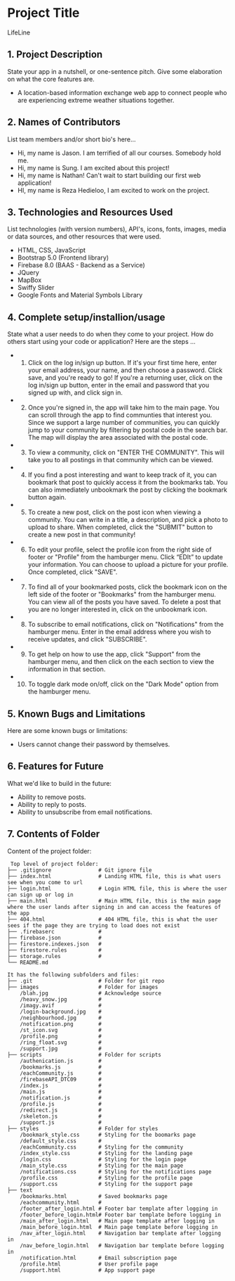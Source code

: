 # Project Title
LifeLine

## 1. Project Description
State your app in a nutshell, or one-sentence pitch. Give some elaboration on what the core features are.  
* A location-based information exchange web app to connect people who are experiencing extreme weather situations together.

## 2. Names of Contributors
List team members and/or short bio's here... 
* Hi, my name is Jason. I am terrified of all our courses. Somebody hold me.
* Hi, my name is Sung. I am excited about this project!
* Hi, my name is Nathan! Can't wait to start building our first web application!
* HI, my name is Reza Hedieloo, I am excited to work on the project.
	
## 3. Technologies and Resources Used
List technologies (with version numbers), API's, icons, fonts, images, media or data sources, and other resources that were used.
* HTML, CSS, JavaScript
* Bootstrap 5.0 (Frontend library)
* Firebase 8.0 (BAAS - Backend as a Service)
* JQuery
* MapBox
* Swiffy Slider
* Google Fonts and Material Symbols Library

## 4. Complete setup/installion/usage
State what a user needs to do when they come to your project.  How do others start using your code or application?
Here are the steps ...
* 1. Click on the log in/sign up button. If it's your first time here, enter your email address, your name, and then choose a password. 
Click save, and you're ready to go! If you're a returning user, click on the log in/sign up button, enter in the email and password 
that you signed up with, and click sign in.
* 2. Once you're signed in, the app will take him to the main page. You can scroll through the app to find communties that interest you. Since we support a large number of communities, you can quickly jump to your community by filtering by postal code in the search bar. The map will display the area associated with the postal code.
* 3. To view a community, click on "ENTER THE COMMUNITY". This will take you to all postings in that community which can be viewed. 
* 4. If you find a post interesting and want to keep track of it, you can bookmark that post to quickly access it from the bookmarks tab. You can also immediately unbookmark the post by clicking the bookmark button again.
* 5. To create a new post, click on the post icon when viewing a community. You can write in a title, a description, and pick a photo to upload to share. When completed, click the "SUBMIT" button to create a new post in that community!
* 6. To edit your profile, select the profile icon from the right side of footer or "Profile" from the hamburger menu. Click “EDIt” to update your information. You can choose to upload a picture for your profile. Once completed, click "SAVE".
* 7. To find all of your bookmarked posts, click the bookmark icon on the left side of the footer or "Bookmarks" from the hamburger menu. You can view all of the posts you have saved. To delete a post that you are no longer interested in, click on the unbookmark icon. 
* 8. To subscribe to email notifications, click on "Notifications" from the hamburger menu. Enter in the email address where you wish to receive updates, and click "SUBSCRIBE".
* 9. To get help on how to use the app, click "Support" from the hamburger menu, and then click on the each section to view the information in that section.
* 10. To toggle dark mode on/off, click on the "Dark Mode" option from the hamburger menu.

## 5. Known Bugs and Limitations
Here are some known bugs or limitations:
* Users cannot change their password by themselves.

## 6. Features for Future
What we'd like to build in the future:
* Ability to remove posts.
* Ability to reply to posts.
* Ability to unsubscribe from email notifications.

## 7. Contents of Folder
Content of the project folder:

```
 Top level of project folder: 
├── .gitignore               # Git ignore file
├── index.html               # Landing HTML file, this is what users see when you come to url
├── login.html               # Login HTML file, this is where the user can sign up or log in
├── main.html                # Main HTML file, this is the main page where the user lands after signing in and can access the features of the app
├── 404.html                 # 404 HTML file, this is what the user sees if the page they are trying to load does not exist
├── .firebaserc              #
├── firebase.json            #
├── firestore.indexes.json   #
├── firestore.rules          #
├── storage.rules            #
└── README.md

It has the following subfolders and files:
├── .git                     # Folder for git repo
├── images                   # Folder for images
    /blah.jpg                # Acknowledge source
    /heavy_snow.jpg          #
    /imagy.avif              #
    /login-background.jpg    #
    /neighbourhood.jpg       #
    /notification.png        #
    /st_icon.svg             #
    /profile.png             #
    /ring_float.svg          #
    /support.jpg             #
├── scripts                  # Folder for scripts
    /authenication.js        # 
    /bookmarks.js            #
    /eachCommunity.js        #
    /firebaseAPI_DTC09       #
    /index.js                #
    /main.js                 #
    /notification.js         #
    /profile.js              #
    /redirect.js             #
    /skeleton.js             #
    /support.js              #
├── styles                   # Folder for styles
    /bookmark_style.css      # Styling for the boomarks page
    /default_style.css       # 
    /eachCommunity.css       # Styling for the community 
    /index_style.css         # Styling for the landing page
    /login.css               # Styling for the login page
    /main_style.css          # Styling for the main page
    /notifications.css       # Styling for the notifications page
    /profile.css             # Styling for the profile page
    /support.css             # Styling for the support page
├── text
    /bookmarks.html          # Saved bookmarks page
    /eachcommunity.html      # 
    /footer_after_login.html # Footer bar template after logging in
    /footer_before_login.html# Footer bar template before logging in
    /main_after_login.html   # Main page template after logging in
    /main_before_login.html  # Main page template before logging in
    /nav_after_login.html    # Navigation bar template after logging in
    /nav_before_login.html   # Navigation bar template before logging in
    /notification.html       # Email subscription page
    /profile.html            # User profile page
    /support.html            # App support page


```


